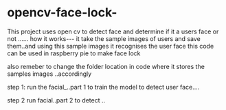# opencv-face-lock-
This project uses open cv to detect face and determine if it a users face or not ...... how it works--- it take the sample images of users and save them..and using this sample images it recognises the user face   this code can be used in raspberry pie to make face lock

also remeber to change the folder location in code where it stores the samples images ..accordingly



step 1:
run the facial_..part 1 to train the model to detect user face....

step 2 run facial..part 2 to detect ..
